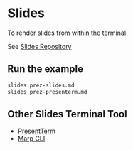 # Slides

To render slides from within the terminal

See [Slides Repository](https://github.com/maaslalani/slides)

## Run the example

```bash
slides prez-slides.md
slides prez-presenterm.md
```

## Other Slides Terminal Tool

- [PresentTerm](https://mfontanini.github.io/presenterm/introduction.html)
- [Marp CLI](https://github.com/marp-team/marp-cli)
